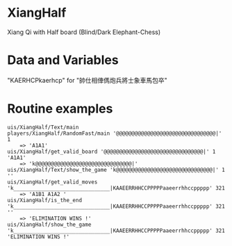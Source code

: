 XiangHalf
=========
Xiang Qi with Half board (Blind/Dark Elephant-Chess)

Data and Variables
==================
"KAERHCPkaerhcp" for "帥仕相俥傌炮兵將士象車馬包卒"

Routine examples
==================
	uis/XiangHalf/Text/main
	players/XiangHalf/RandomFast/main '@@@@@@@@@@@@@@@@@@@@@@@@@@@@@@@@|' 1
		=> 'A1A1'
	uis/XiangHalf/get_valid_board '@@@@@@@@@@@@@@@@@@@@@@@@@@@@@@@@|' 1 'A1A1'
		=> 'k@@@@@@@@@@@@@@@@@@@@@@@@@@@@@@@|'
	uis/XiangHalf/Text/show_the_game 'k@@@@@@@@@@@@@@@@@@@@@@@@@@@@@@@|' 1 ''
	uis/XiangHalf/get_valid_moves 'k_______________________________|KAAEERRHHCCPPPPPaaeerrhhccppppp' 321
		=> 'A1B1 A1A2 '
	uis/XiangHalf/is_the_end 'k_______________________________|KAAEERRHHCCPPPPPaaeerrhhccppppp' 321 ''
		=> 'ELIMINATION WINS !'
	uis/XiangHalf/show_the_game 'k_______________________________|KAAEERRHHCCPPPPPaaeerrhhccppppp' 321 'ELIMINATION WINS !'
